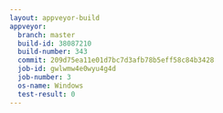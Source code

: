 ```yaml
---
layout: appveyor-build
appveyor:
  branch: master
  build-id: 38087210
  build-number: 343
  commit: 209d75ea11e01d7bc7d3afb78b5eff58c84b3428
  job-id: gwlwmw4e0wyu4g4d
  job-number: 3
  os-name: Windows
  test-result: 0
---
```

